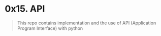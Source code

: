 # 0x15. API
> This repo contains implementation and the use of API (Application Program Interface) with python
